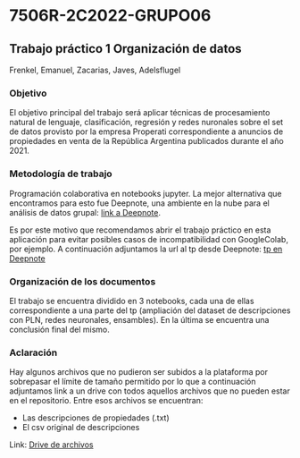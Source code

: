 # 7506R-2C2022-GRUPO06
## Trabajo práctico 1 Organización de datos 
Frenkel, Emanuel, Zacarias, Javes, Adelsflugel

### Objetivo
El objetivo principal del trabajo será aplicar técnicas de procesamiento natural de lenguaje, clasificación, regresión y redes nuronales sobre el set de datos provisto por la empresa Properati correspondiente a anuncios de propiedades en venta de la República Argentina publicados durante el año 2021.

### Metodología de trabajo
Programación colaborativa en notebooks jupyter. La mejor alternativa que encontramos para esto fue Deepnote, una ambiente en la nube para el análisis de datos grupal:
[link a Deepnote](https://deepnote.com/home).

Es por este motivo que recomendamos abrir el trabajo práctico en esta aplicación para evitar posibles casos de incompatibilidad con GoogleColab, por ejemplo. A continuación adjuntamos la url al tp desde Deepnote: [tp en Deepnote](https://deepnote.com/workspace/orga-de-datos-a1ca-7f916866-654b-4dff-a420-edb2828ad6cc/project/tp2-orga-8953c3ab-dbb1-46a7-ac7e-fe8a0929b2fc/notebook/7506R_TP2_GRUPO06_ENTREGA_N1-96edaa2e177143f39e57da54459e8d9f)

### Organización de los documentos
El trabajo se encuentra dividido en 3 notebooks, cada una de ellas correspondiente a una parte del tp (ampliación del dataset de descripciones con PLN, redes neuronales, ensambles). En la última se encuentra una conclusión final del mismo.

### Aclaración
Hay algunos archivos que no pudieron ser subidos a la plataforma por sobrepasar el límite de tamaño permitido por lo que a continuación adjuntamos link a un drive con todos aquellos archivos que no pueden estar en el repositorio. Entre esos archivos se encuentran:
  * Las descripciones de propiedades (.txt)
  * El csv original de descripciones
  
  Link: [Drive de archivos](https://drive.google.com/drive/folders/1DY6IAve0CYeFnGGabXPfoD5mG4_by1u-?usp=sharing)
